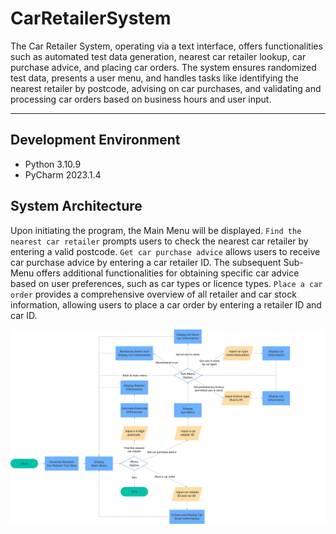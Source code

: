 # CarRetailerSystem
The Car Retailer System, operating via a text interface, offers functionalities such as automated test data generation, nearest car retailer lookup, car purchase advice, and placing car orders. 
The system ensures randomized test data, presents a user menu, and handles tasks like identifying the nearest retailer by postcode, advising on car purchases, and validating and processing car orders based on business hours and user input.

---

## Development Environment
- Python 3.10.9
- PyCharm 2023.1.4


## System Architecture

Upon initiating the program, the Main Menu will be displayed. `Find the nearest car retailer` prompts users to check the nearest car retailer by entering a valid postcode. 
`Get car purchase advice` allows users to receive car purchase advice by entering a car retailer ID. The subsequent Sub-Menu offers additional functionalities for obtaining specific car advice based on user preferences, such as car types or licence types. 
`Place a car order` provides a comprehensive overview of all retailer and car stock information, allowing users to place a car order by entering a retailer ID and car ID.

<img alt="Car Retailer System Flow Chart" src="/FlowChart.svg" title="Car Retailer System Flow Chart" width="900"/>

